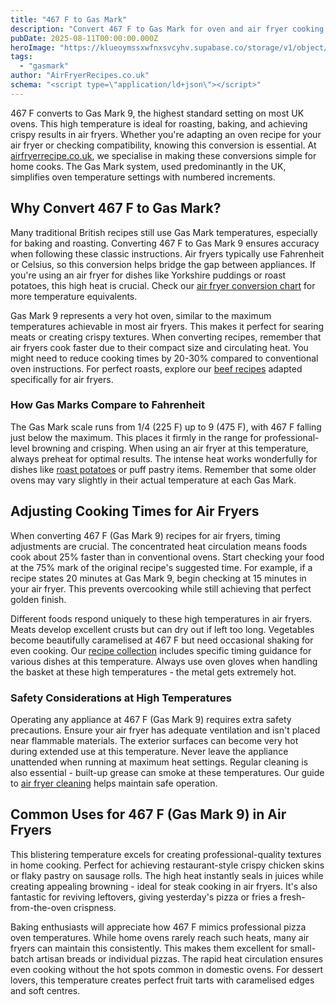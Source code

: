 ```yaml
---
title: "467 F to Gas Mark"
description: "Convert 467 F to Gas Mark for oven and air fryer cooking. Learn the exact equivalent and how to adjust recipes for perfect results every time."
pubDate: 2025-08-11T00:00:00.000Z
heroImage: "https://klueoymssxwfnxsvcyhv.supabase.co/storage/v1/object/public/md/467-f-to-gas-mark-d620abbd.png"
tags:
  - "gasmark"
author: "AirFryerRecipes.co.uk"
schema: "<script type=\"application/ld+json\"></script>"
---
```


<p>467 F converts to Gas Mark 9, the highest standard setting on most UK ovens. This high temperature is ideal for roasting, baking, and achieving crispy results in air fryers. Whether you're adapting an oven recipe for your air fryer or checking compatibility, knowing this conversion is essential. At <a href=https://www.airfryerrecipe.co.uk>airfryerrecipe.co.uk</a>, we specialise in making these conversions simple for home cooks. The Gas Mark system, used predominantly in the UK, simplifies oven temperature settings with numbered increments.</p>

<h2>Why Convert 467 F to Gas Mark?</h2>
<p>Many traditional British recipes still use Gas Mark temperatures, especially for baking and roasting. Converting 467 F to Gas Mark 9 ensures accuracy when following these classic instructions. Air fryers typically use Fahrenheit or Celsius, so this conversion helps bridge the gap between appliances. If you're using an air fryer for dishes like Yorkshire puddings or roast potatoes, this high heat is crucial. Check our <a href=https://www.airfryerrecipe.co.uk/air-fryer-conversion-chart>air fryer conversion chart</a> for more temperature equivalents.</p>

<p>Gas Mark 9 represents a very hot oven, similar to the maximum temperatures achievable in most air fryers. This makes it perfect for searing meats or creating crispy textures. When converting recipes, remember that air fryers cook faster due to their compact size and circulating heat. You might need to reduce cooking times by 20-30% compared to conventional oven instructions. For perfect roasts, explore our <a href=https://www.airfryerrecipe.co.uk/recipe-category/beef>beef recipes</a> adapted specifically for air fryers.</p>

<h3>How Gas Marks Compare to Fahrenheit</h3>
<p>The Gas Mark scale runs from 1/4 (225 F) up to 9 (475 F), with 467 F falling just below the maximum. This places it firmly in the range for professional-level browning and crisping. When using an air fryer at this temperature, always preheat for optimal results. The intense heat works wonderfully for dishes like <a href=https://www.airfryerrecipe.co.uk/recipe-category/potatoes>roast potatoes</a> or puff pastry items. Remember that some older ovens may vary slightly in their actual temperature at each Gas Mark.</p>

<h2>Adjusting Cooking Times for Air Fryers</h2>
<p>When converting 467 F (Gas Mark 9) recipes for air fryers, timing adjustments are crucial. The concentrated heat circulation means foods cook about 25% faster than in conventional ovens. Start checking your food at the 75% mark of the original recipe's suggested time. For example, if a recipe states 20 minutes at Gas Mark 9, begin checking at 15 minutes in your air fryer. This prevents overcooking while still achieving that perfect golden finish.</p>

<p>Different foods respond uniquely to these high temperatures in air fryers. Meats develop excellent crusts but can dry out if left too long. Vegetables become beautifully caramelised at 467 F but need occasional shaking for even cooking. Our <a href=https://www.airfryerrecipe.co.uk/recipes>recipe collection</a> includes specific timing guidance for various dishes at this temperature. Always use oven gloves when handling the basket at these high temperatures - the metal gets extremely hot.</p>

<h3>Safety Considerations at High Temperatures</h3>
<p>Operating any appliance at 467 F (Gas Mark 9) requires extra safety precautions. Ensure your air fryer has adequate ventilation and isn't placed near flammable materials. The exterior surfaces can become very hot during extended use at this temperature. Never leave the appliance unattended when running at maximum heat settings. Regular cleaning is also essential - built-up grease can smoke at these temperatures. Our guide to <a href=https://www.airfryerrecipe.co.uk/air-fryer-cleaner>air fryer cleaning</a> helps maintain safe operation.</p>

<h2>Common Uses for 467 F (Gas Mark 9) in Air Fryers</h2>
<p>This blistering temperature excels for creating professional-quality textures in home cooking. Perfect for achieving restaurant-style crispy chicken skins or flaky pastry on sausage rolls. The high heat instantly seals in juices while creating appealing browning - ideal for steak cooking in air fryers. It's also fantastic for reviving leftovers, giving yesterday's pizza or fries a fresh-from-the-oven crispness.</p>

<p>Baking enthusiasts will appreciate how 467 F mimics professional pizza oven temperatures. While home ovens rarely reach such heats, many air fryers can maintain this consistently. This makes them excellent for small-batch artisan breads or individual pizzas. The rapid heat circulation ensures even cooking without the hot spots common in domestic ovens. For dessert lovers, this temperature creates perfect fruit tarts with caramelised edges and soft centres.</p>